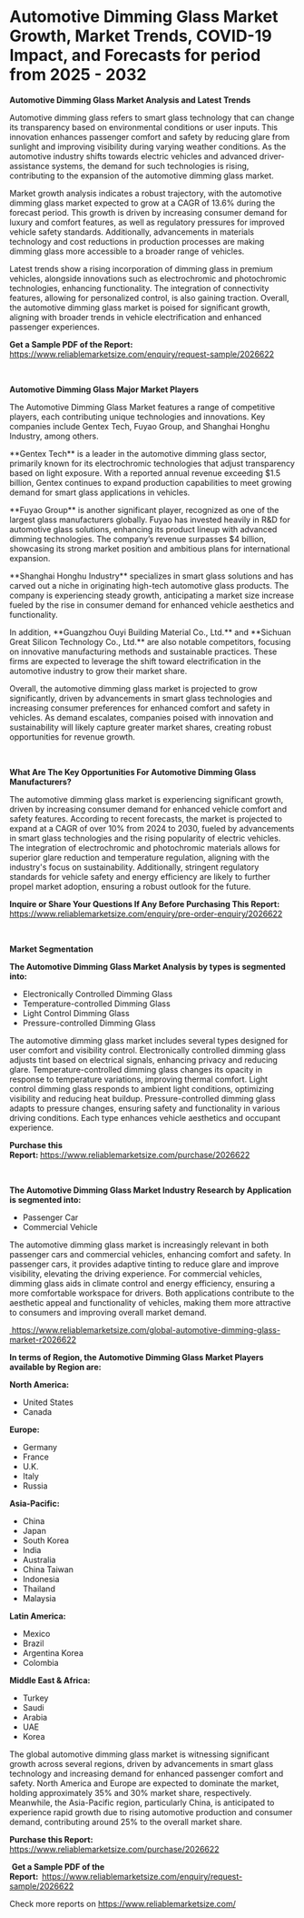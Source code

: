 <p><h1>Automotive Dimming Glass Market Growth, Market Trends, COVID-19 Impact, and Forecasts for period from 2025 - 2032</h1></p><p><strong>Automotive Dimming Glass Market Analysis and Latest Trends</strong></p>
<p><p>Automotive dimming glass refers to smart glass technology that can change its transparency based on environmental conditions or user inputs. This innovation enhances passenger comfort and safety by reducing glare from sunlight and improving visibility during varying weather conditions. As the automotive industry shifts towards electric vehicles and advanced driver-assistance systems, the demand for such technologies is rising, contributing to the expansion of the automotive dimming glass market.</p><p>Market growth analysis indicates a robust trajectory, with the automotive dimming glass market expected to grow at a CAGR of 13.6% during the forecast period. This growth is driven by increasing consumer demand for luxury and comfort features, as well as regulatory pressures for improved vehicle safety standards. Additionally, advancements in materials technology and cost reductions in production processes are making dimming glass more accessible to a broader range of vehicles.</p><p>Latest trends show a rising incorporation of dimming glass in premium vehicles, alongside innovations such as electrochromic and photochromic technologies, enhancing functionality. The integration of connectivity features, allowing for personalized control, is also gaining traction. Overall, the automotive dimming glass market is poised for significant growth, aligning with broader trends in vehicle electrification and enhanced passenger experiences.</p></p>
<p><strong>Get a Sample PDF of the Report:&nbsp;</strong> <a href="https://www.reliablemarketsize.com/enquiry/request-sample/2026622?utm_campaign=2482&utm_medium=2&utm_source=Github&utm_content=ia&utm_term=30032025&utm_id=automotive-dimming-glass">https://www.reliablemarketsize.com/enquiry/request-sample/2026622</a></p>
<p>&nbsp;</p>
<p><strong>Automotive Dimming Glass Major Market Players</strong></p>
<p><p>The Automotive Dimming Glass Market features a range of competitive players, each contributing unique technologies and innovations. Key companies include Gentex Tech, Fuyao Group, and Shanghai Honghu Industry, among others.</p><p>**Gentex Tech** is a leader in the automotive dimming glass sector, primarily known for its electrochromic technologies that adjust transparency based on light exposure. With a reported annual revenue exceeding $1.5 billion, Gentex continues to expand production capabilities to meet growing demand for smart glass applications in vehicles.</p><p>**Fuyao Group** is another significant player, recognized as one of the largest glass manufacturers globally. Fuyao has invested heavily in R&D for automotive glass solutions, enhancing its product lineup with advanced dimming technologies. The company’s revenue surpasses $4 billion, showcasing its strong market position and ambitious plans for international expansion.</p><p>**Shanghai Honghu Industry** specializes in smart glass solutions and has carved out a niche in originating high-tech automotive glass products. The company is experiencing steady growth, anticipating a market size increase fueled by the rise in consumer demand for enhanced vehicle aesthetics and functionality.</p><p>In addition, **Guangzhou Ouyi Building Material Co., Ltd.** and **Sichuan Great Silicon Technology Co., Ltd.** are also notable competitors, focusing on innovative manufacturing methods and sustainable practices. These firms are expected to leverage the shift toward electrification in the automotive industry to grow their market share.</p><p>Overall, the automotive dimming glass market is projected to grow significantly, driven by advancements in smart glass technologies and increasing consumer preferences for enhanced comfort and safety in vehicles. As demand escalates, companies poised with innovation and sustainability will likely capture greater market shares, creating robust opportunities for revenue growth.</p></p>
<p>&nbsp;</p>
<p><strong>What Are The Key Opportunities For Automotive Dimming Glass Manufacturers?</strong></p>
<p><p>The automotive dimming glass market is experiencing significant growth, driven by increasing consumer demand for enhanced vehicle comfort and safety features. According to recent forecasts, the market is projected to expand at a CAGR of over 10% from 2024 to 2030, fueled by advancements in smart glass technologies and the rising popularity of electric vehicles. The integration of electrochromic and photochromic materials allows for superior glare reduction and temperature regulation, aligning with the industry's focus on sustainability. Additionally, stringent regulatory standards for vehicle safety and energy efficiency are likely to further propel market adoption, ensuring a robust outlook for the future.</p></p>
<p><strong>Inquire or Share Your Questions If Any Before Purchasing This Report:</strong> <a href="https://www.reliablemarketsize.com/enquiry/pre-order-enquiry/2026622?utm_campaign=2482&utm_medium=2&utm_source=Github&utm_content=ia&utm_term=30032025&utm_id=automotive-dimming-glass">https://www.reliablemarketsize.com/enquiry/pre-order-enquiry/2026622</a></p>
<p>&nbsp;</p>
<p><strong>Market Segmentation</strong></p>
<p><strong>The Automotive Dimming Glass Market Analysis by types is segmented into:</strong></p>
<p><ul><li>Electronically Controlled Dimming Glass</li><li>Temperature-controlled Dimming Glass</li><li>Light Control Dimming Glass</li><li>Pressure-controlled Dimming Glass</li></ul></p>
<p><p>The automotive dimming glass market includes several types designed for user comfort and visibility control. Electronically controlled dimming glass adjusts tint based on electrical signals, enhancing privacy and reducing glare. Temperature-controlled dimming glass changes its opacity in response to temperature variations, improving thermal comfort. Light control dimming glass responds to ambient light conditions, optimizing visibility and reducing heat buildup. Pressure-controlled dimming glass adapts to pressure changes, ensuring safety and functionality in various driving conditions. Each type enhances vehicle aesthetics and occupant experience.</p></p>
<p><strong>Purchase this Report:&nbsp;</strong><a href="https://www.reliablemarketsize.com/purchase/2026622?utm_campaign=2482&utm_medium=2&utm_source=Github&utm_content=ia&utm_term=30032025&utm_id=automotive-dimming-glass">https://www.reliablemarketsize.com/purchase/2026622</a></p>
<p>&nbsp;</p>
<p><strong>The Automotive Dimming Glass Market Industry Research by Application is segmented into:</strong></p>
<p><ul><li>Passenger Car</li><li>Commercial Vehicle</li></ul></p>
<p><p>The automotive dimming glass market is increasingly relevant in both passenger cars and commercial vehicles, enhancing comfort and safety. In passenger cars, it provides adaptive tinting to reduce glare and improve visibility, elevating the driving experience. For commercial vehicles, dimming glass aids in climate control and energy efficiency, ensuring a more comfortable workspace for drivers. Both applications contribute to the aesthetic appeal and functionality of vehicles, making them more attractive to consumers and improving overall market demand.</p></p>
<p><a href="https://www.reliablemarketsize.com/global-automotive-dimming-glass-market-r2026622?utm_campaign=2482&utm_medium=2&utm_source=Github&utm_content=ia&utm_term=30032025&utm_id=automotive-dimming-glass">&nbsp;https://www.reliablemarketsize.com/global-automotive-dimming-glass-market-r2026622</a></p>
<p><strong>In terms of Region, the Automotive Dimming Glass Market Players available by Region are:</strong></p>
<p>
    <p> <strong> North America: </strong>
        <ul>
            <li>United States</li>
            <li>Canada</li>
        </ul>
        </p> 
    <p> <strong> Europe: </strong>
        <ul>
            <li>Germany</li>
            <li>France</li>
            <li>U.K.</li>
            <li>Italy</li>
            <li>Russia</li>
        </ul>
        </p> 
    <p> <strong> Asia-Pacific: </strong>
        <ul>
            <li>China</li>
            <li>Japan</li>
            <li>South Korea</li>
            <li>India</li>
            <li>Australia</li>
            <li>China Taiwan</li>
            <li>Indonesia</li>
            <li>Thailand</li>
            <li>Malaysia</li>
        </ul>
        </p> 
    <p> <strong> Latin America: </strong>
        <ul>
            <li>Mexico</li>
            <li>Brazil</li>
            <li>Argentina Korea</li>
            <li>Colombia</li>
        </ul>
        </p> 
    <p> <strong> Middle East & Africa: </strong>
        <ul>
            <li>Turkey</li>
            <li>Saudi</li>
            <li>Arabia</li>
            <li>UAE</li>
            <li>Korea</li>
        </ul>
    </p>
    </p>
<p><p>The global automotive dimming glass market is witnessing significant growth across several regions, driven by advancements in smart glass technology and increasing demand for enhanced passenger comfort and safety. North America and Europe are expected to dominate the market, holding approximately 35% and 30% market share, respectively. Meanwhile, the Asia-Pacific region, particularly China, is anticipated to experience rapid growth due to rising automotive production and consumer demand, contributing around 25% to the overall market share.</p></p>
<p><strong>Purchase this Report: </strong><a href="https://www.reliablemarketsize.com/purchase/2026622?utm_campaign=2482&utm_medium=2&utm_source=Github&utm_content=ia&utm_term=30032025&utm_id=automotive-dimming-glass">https://www.reliablemarketsize.com/purchase/2026622</a></p>
<p>&nbsp;<strong>Get a Sample PDF of the Report:&nbsp;&nbsp;</strong><a href="https://www.reliablemarketsize.com/enquiry/request-sample/2026622?utm_campaign=2482&utm_medium=2&utm_source=Github&utm_content=ia&utm_term=30032025&utm_id=automotive-dimming-glass">https://www.reliablemarketsize.com/enquiry/request-sample/2026622</a></p>
<p><strong></strong></p>
<p>Check more reports on <a href="https://www.reliablemarketsize.com/?utm_campaign=2482&utm_medium=2&utm_source=Github&utm_content=ia&utm_term=30032025&utm_id=automotive-dimming-glass">https://www.reliablemarketsize.com/</a></p>